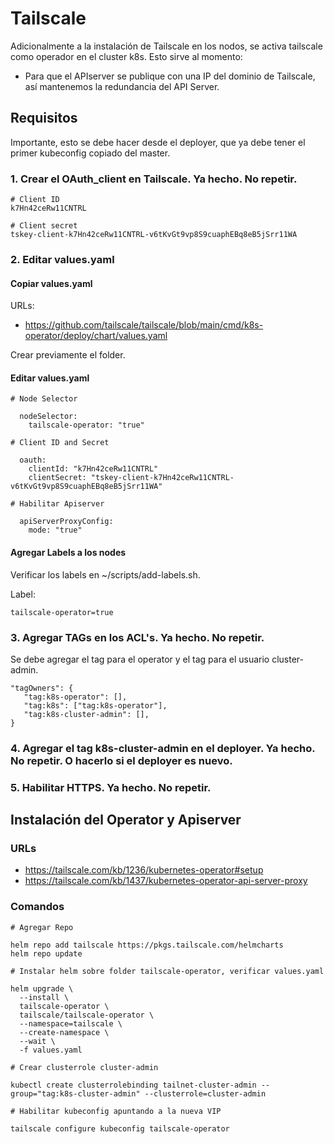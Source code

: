 # Tailscale

Adicionalmente a la instalación de Tailscale en los nodos, se activa tailscale como operador en el cluster k8s. Esto sirve al momento:

- Para que el APIserver se publique con una IP del dominio de Tailscale, así mantenemos la redundancia del API Server.

## Requisitos

Importante, esto se debe hacer desde el deployer, que ya debe tener el primer kubeconfig copiado del master.

### 1. Crear el OAuth_client en Tailscale. Ya hecho. No repetir.

```
# Client ID
k7Hn42ceRw11CNTRL

# Client secret
tskey-client-k7Hn42ceRw11CNTRL-v6tKvGt9vp8S9cuaphEBq8eB5jSrr11WA
```

### 2. Editar values.yaml

#### Copiar values.yaml

URLs: 

- https://github.com/tailscale/tailscale/blob/main/cmd/k8s-operator/deploy/chart/values.yaml

Crear previamente el folder.

#### Editar values.yaml

```
# Node Selector

  nodeSelector:
    tailscale-operator: "true"

# Client ID and Secret

  oauth:
    clientId: "k7Hn42ceRw11CNTRL"
    clientSecret: "tskey-client-k7Hn42ceRw11CNTRL-v6tKvGt9vp8S9cuaphEBq8eB5jSrr11WA"

# Habilitar Apiserver

  apiServerProxyConfig:
    mode: "true"
```
#### Agregar Labels a los nodes

Verificar los labels en ~/scripts/add-labels.sh.

Label:

```
tailscale-operator=true
```

### 3. Agregar TAGs en los ACL's. Ya hecho. No repetir.

Se debe agregar el tag para el operator y el tag para el usuario cluster-admin.

```
"tagOwners": {
   "tag:k8s-operator": [],
   "tag:k8s": ["tag:k8s-operator"],
   "tag:k8s-cluster-admin": [],
}
```
### 4. Agregar el tag k8s-cluster-admin en el deployer. Ya hecho. No repetir. O hacerlo si el deployer es nuevo.

### 5. Habilitar HTTPS. Ya hecho. No repetir.

## Instalación del Operator y Apiserver

### URLs

- https://tailscale.com/kb/1236/kubernetes-operator#setup
- https://tailscale.com/kb/1437/kubernetes-operator-api-server-proxy

### Comandos

```
# Agregar Repo

helm repo add tailscale https://pkgs.tailscale.com/helmcharts
helm repo update

# Instalar helm sobre folder tailscale-operator, verificar values.yaml

helm upgrade \
  --install \
  tailscale-operator \
  tailscale/tailscale-operator \
  --namespace=tailscale \
  --create-namespace \
  --wait \
  -f values.yaml

# Crear clusterrole cluster-admin

kubectl create clusterrolebinding tailnet-cluster-admin --group="tag:k8s-cluster-admin" --clusterrole=cluster-admin

# Habilitar kubeconfig apuntando a la nueva VIP

tailscale configure kubeconfig tailscale-operator
```